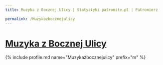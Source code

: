 ```yaml
---
title: Muzyka z Bocznej Ulicy | Statystyki patronite.pl | Patromierz

permalink: /Muzykazbocznejulicy
---
```


# [Muzyka z Bocznej Ulicy](https://patronite.pl/Muzykazbocznejulicy)

{% include profile.md name="Muzykazbocznejulicy" prefix="m" %}
